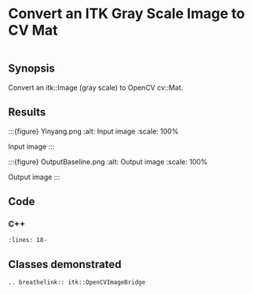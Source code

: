 # Convert an ITK Gray Scale Image to CV Mat

```{index} single: OpenCVImageBridge
```

## Synopsis

Convert an itk::Image (gray scale) to OpenCV cv::Mat.

## Results

:::{figure} Yinyang.png
:alt: Input image
:scale: 100%

Input image
:::

:::{figure} OutputBaseline.png
:alt: Output image
:scale: 100%

Output image
:::

## Code

### C++

```{literalinclude} Code.cxx
:lines: 18-
```

## Classes demonstrated

```{eval-rst}
.. breathelink:: itk::OpenCVImageBridge
```
